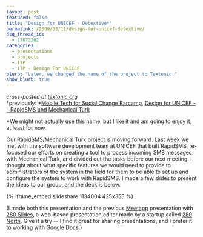 ```yaml
---
layout: post
featured: false
title: "Design for UNICEF - Detextive*"
permalink: /2009/03/11/design-for-unicef-detextive/
dsq_thread_id:
  - 17673202
categories:
  - presentations
  - projects
  - ITP
  - ITP - Design For UNICEF
blurb: "Later, we changed the name of the project to Textonic."
show_blurb: true
---
```

*cross-posted at [textonic.org][1]*  
*previously: *[Mobile Tech for Social Change Barcamp][2], [Design for UNICEF -- RapidSMS and Mechanical Turk][3]

*We might not actually use this name, but I like it and am going to enjoy it, at least for now.

Our RapidSMS/Mechanical Turk project is moving forward. Last week we met with the software development team at UNICEF that built RapidSMS, re-focused our efforts on creating a tool to process incoming SMS messages with Mechanical Turk, and divided out the tasks before our next meeting. I thought about what specific features we would need to provide to administrators of the system in the field for them to be able to set up and configure the system to work with RapidSMS. I made a few slides to present the ideas to our group, and the deck is below.

{% iframe_embed slideshare 1134004 425x355 %}

(I made both this presentation and the previous [Meetapp][4] presentation with [280 Slides][5], a web-based presentation editor made by a startup called [280 North][6]. Give it a try -- I find it great for sharing presentations, and I prefer it to working with Google Docs.)

 [1]: http://textonic.org/2009/03/11/design-for-unicef-detextive/
 [2]: /2009/02/25/mobile-tech-for-social-change-barcamp/
 [3]: /2009/02/20/design-for-unicef-rapidsms-and-mechanical-turk/
 [4]: /2009/03/05/little-computers-meetapp-a-meetupcom-iphone-app/
 [5]: http://280slides.com/
 [6]: http://280north.com/